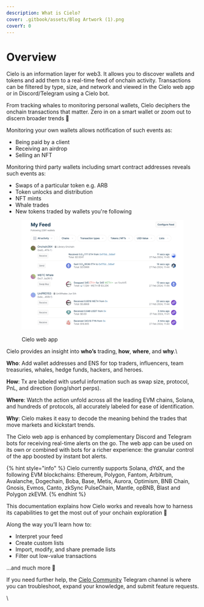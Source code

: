 ```yaml
---
description: What is Cielo?
cover: .gitbook/assets/Blog Artwork (1).png
coverY: 0
---
```


# Overview

Cielo is an information layer for web3. It allows you to discover wallets and tokens and add them to a real-time feed of onchain activity. Transactions can be filtered by type, size, and network and viewed in the Cielo web app or in Discord/Telegram using a Cielo bot.

From tracking whales to monitoring personal wallets, Cielo deciphers the onchain transactions that matter. Zero in on a smart wallet or zoom out to discern broader trends 🔎

Monitoring your own wallets allows notification of such events as:

* Being paid by a client
* Receiving an airdrop
* Selling an NFT

Monitoring third party wallets including smart contract addresses reveals such events as:

* Swaps of a particular token e.g. ARB
* Token unlocks and distribution
* NFT mints
* Whale trades
* New tokens traded by wallets you're following



<figure><img src=".gitbook/assets/Screenshot 2024-02-27 at 11.45.21.png" alt=""><figcaption><p>Cielo web app</p></figcaption></figure>

Cielo provides an insight into **who’s** trading, **how**, **where**, and **why**.\


**Who**: Add wallet addresses and ENS for top traders, influencers, team treasuries, whales, hedge funds, hackers, and heroes.

**How**: Tx are labeled with useful information such as swap size, protocol, PnL, and direction (long/short perps).

**Where**: Watch the action unfold across all the leading EVM chains, Solana, and hundreds of protocols, all accurately labeled for ease of identification.

**Why**: Cielo makes it easy to decode the meaning behind the trades that move markets and kickstart trends.

The Cielo web app is enhanced by complementary Discord and Telegram bots for receiving real-time alerts on the go. The web app can be used on its own or combined with bots for a richer experience: the granular control of the app boosted by instant bot alerts.

{% hint style="info" %}
Cielo currently supports Solana, dYdX, and the following EVM blockchains: Ethereum, Polygon, Fantom, Arbitrum, Avalanche, Dogechain, Boba, Base, Metis, Aurora, Optimism, BNB Chain, Gnosis, Evmos, Canto, zkSync PulseChain, Mantle, opBNB, Blast and Polygon zkEVM.
{% endhint %}

This documentation explains how Cielo works and reveals how to harness its capabilities to get the most out of your onchain exploration 🧠

Along the way you’ll learn how to:

* Interpret your feed
* Create custom lists
* Import, modify, and share premade lists
* Filter out low-value transactions

…and much more 👏

If you need further help, the [Cielo Community](https://t.me/cielocommunity) Telegram channel is where you can troubleshoot, expand your knowledge, and submit feature requests.

\
